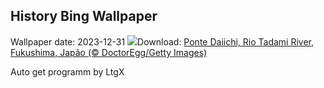 ## History Bing Wallpaper
Wallpaper date: 2023-12-31
![](https://www.bing.com/th?id=OHR.TadamiWinter_PT-BR9134257179_UHD.jpg&w=1000)Download: [Ponte Daiichi, Rio Tadami River, Fukushima, Japão (© DoctorEgg/Getty Images)](https://www.bing.com/th?id=OHR.TadamiWinter_PT-BR9134257179_UHD.jpg)

Auto get programm by LtgX
